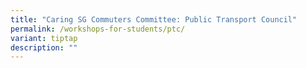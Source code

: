 ```yaml
---
title: "Caring SG Commuters Committee: Public Transport Council"
permalink: /workshops-for-students/ptc/
variant: tiptap
description: ""
---
```

